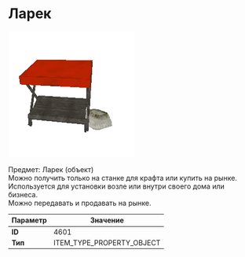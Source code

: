 # Ларек

![Item Image](../img/4601.webp?raw=true)

Предмет: Ларек (объект)<br>Можно получить только на станке для крафта или купить на рынке.<br>Используется для установки возле или внутри своего дома или бизнеса.<br>Можно передавать и продавать на рынке.


| Параметр | Значение |
|----------|----------|
| **ID** | 4601 |
| **Тип** | ITEM_TYPE_PROPERTY_OBJECT |

